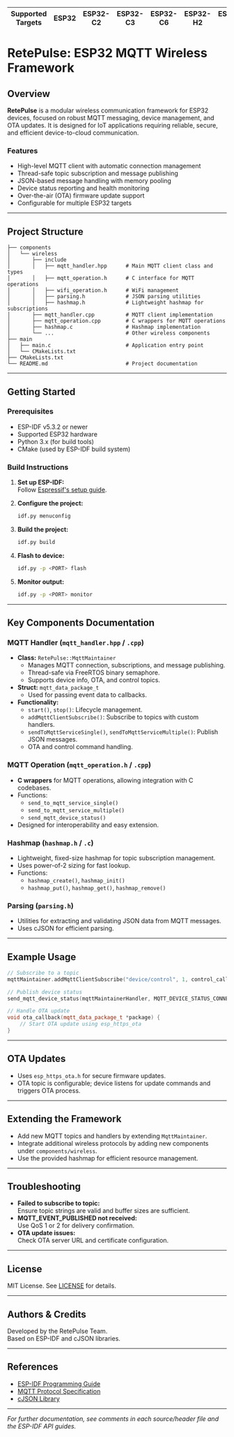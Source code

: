 
| Supported Targets | ESP32 | ESP32-C2 | ESP32-C3 | ESP32-C6 | ESP32-H2 | ESP32-P4 | ESP32-S2 | ESP32-S3 |
| ----------------- | ----- | -------- | -------- | -------- | -------- | -------- | -------- | -------- |

# RetePulse: ESP32 MQTT Wireless Framework

## Overview

**RetePulse** is a modular wireless communication framework for ESP32 devices, focused on robust MQTT messaging, device management, and OTA updates. It is designed for IoT applications requiring reliable, secure, and efficient device-to-cloud communication.

### Features

- High-level MQTT client with automatic connection management
- Thread-safe topic subscription and message publishing
- JSON-based message handling with memory pooling
- Device status reporting and health monitoring
- Over-the-air (OTA) firmware update support
- Configurable for multiple ESP32 targets

---

## Project Structure

```
├── components
│   └── wireless
│       ├── include
│       │   ├── mqtt_handler.hpp      # Main MQTT client class and types
│       │   ├── mqtt_operation.h      # C interface for MQTT operations
│       │   ├── wifi_operation.h      # WiFi management
│       │   ├── parsing.h             # JSON parsing utilities
│       │   ├── hashmap.h             # Lightweight hashmap for subscriptions
│       ├── mqtt_handler.cpp          # MQTT client implementation
│       ├── mqtt_operation.cpp        # C wrappers for MQTT operations
│       ├── hashmap.c                 # Hashmap implementation
│       └── ...                       # Other wireless components
├── main
│   ├── main.c                        # Application entry point
│   └── CMakeLists.txt
├── CMakeLists.txt
└── README.md                         # Project documentation
```

---

## Getting Started

### Prerequisites

- ESP-IDF v5.3.2 or newer
- Supported ESP32 hardware
- Python 3.x (for build tools)
- CMake (used by ESP-IDF build system)

### Build Instructions

1. **Set up ESP-IDF:**  
   Follow [Espressif's setup guide](https://docs.espressif.com/projects/esp-idf/en/latest/esp32/get-started/index.html).

2. **Configure the project:**  
   ```sh
   idf.py menuconfig
   ```

3. **Build the project:**  
   ```sh
   idf.py build
   ```

4. **Flash to device:**  
   ```sh
   idf.py -p <PORT> flash
   ```

5. **Monitor output:**  
   ```sh
   idf.py -p <PORT> monitor
   ```

---

## Key Components Documentation

### MQTT Handler (`mqtt_handler.hpp` / `.cpp`)

- **Class:** `RetePulse::MqttMaintainer`
  - Manages MQTT connection, subscriptions, and message publishing.
  - Thread-safe via FreeRTOS binary semaphore.
  - Supports device info, OTA, and control topics.
- **Struct:** `mqtt_data_package_t`
  - Used for passing event data to callbacks.
- **Functionality:**
  - `start()`, `stop()`: Lifecycle management.
  - `addMqttClientSubscribe()`: Subscribe to topics with custom handlers.
  - `sendToMqttServiceSingle()`, `sendToMqttServiceMultiple()`: Publish JSON messages.
  - OTA and control command handling.

### MQTT Operation (`mqtt_operation.h` / `.cpp`)

- **C wrappers** for MQTT operations, allowing integration with C codebases.
- Functions:
  - `send_to_mqtt_service_single()`
  - `send_to_mqtt_service_multiple()`
  - `send_mqtt_device_status()`
- Designed for interoperability and easy extension.

### Hashmap (`hashmap.h` / `.c`)

- Lightweight, fixed-size hashmap for topic subscription management.
- Uses power-of-2 sizing for fast lookup.
- Functions:
  - `hashmap_create()`, `hashmap_init()`
  - `hashmap_put()`, `hashmap_get()`, `hashmap_remove()`

### Parsing (`parsing.h`)

- Utilities for extracting and validating JSON data from MQTT messages.
- Uses cJSON for efficient parsing.

---

## Example Usage

```cpp
// Subscribe to a topic
mqttMaintainer.addMqttClientSubscribe("device/control", 1, control_callback);

// Publish device status
send_mqtt_device_status(mqttMaintainerHandler, MQTT_DEVICE_STATUS_CONNECTED);

// Handle OTA update
void ota_callback(mqtt_data_package_t *package) {
    // Start OTA update using esp_https_ota
}
```

---

## OTA Updates

- Uses `esp_https_ota.h` for secure firmware updates.
- OTA topic is configurable; device listens for update commands and triggers OTA process.

---

## Extending the Framework

- Add new MQTT topics and handlers by extending `MqttMaintainer`.
- Integrate additional wireless protocols by adding new components under `components/wireless`.
- Use the provided hashmap for efficient resource management.

---

## Troubleshooting

- **Failed to subscribe to topic:**  
  Ensure topic strings are valid and buffer sizes are sufficient.
- **MQTT_EVENT_PUBLISHED not received:**  
  Use QoS 1 or 2 for delivery confirmation.
- **OTA update issues:**  
  Check OTA server URL and certificate configuration.

---

## License

MIT License. See [LICENSE](LICENSE) for details.

---

## Authors & Credits

Developed by the RetePulse Team.  
Based on ESP-IDF and cJSON libraries.

---

## References

- [ESP-IDF Programming Guide](https://docs.espressif.com/projects/esp-idf/en/latest/)
- [MQTT Protocol Specification](http://mqtt.org/documentation)
- [cJSON Library](https://github.com/DaveGamble/cJSON)

---

*For further documentation, see comments in each source/header file and the ESP-IDF API guides.*
